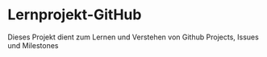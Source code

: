 # Lernprojekt-GitHub

Dieses Projekt dient zum Lernen und Verstehen von Github Projects, Issues und Milestones

